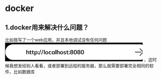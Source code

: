 # docker

## 1.docker用来解决什么问题？
比如我写了一个web应用，并且本地调试没有任何问题
![web网站](assets\web应用.png)
，这时候我想发给别人看看，或者部署到远程的服务器，那么就需要部署完全相同的软件，比如数据库